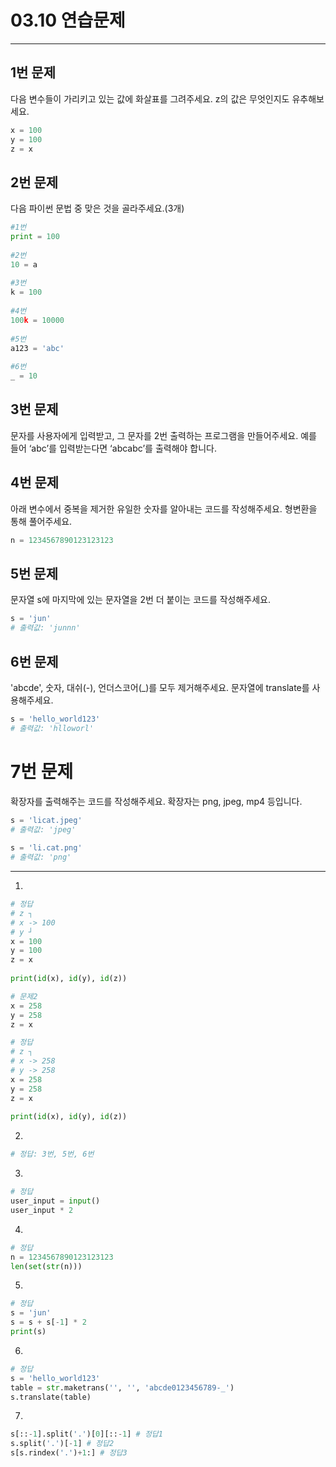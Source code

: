 # 03.10 연습문제

- - -

## 1번 문제

다음 변수들이 가리키고 있는 값에 화살표를 그려주세요. z의 값은 무엇인지도 유추해보세요.

```python
x = 100
y = 100
z = x
```

## 2번 문제

다음 파이썬 문법 중 맞은 것을 골라주세요.(3개)

```python
#1번
print = 100
 
#2번
10 = a
 
#3번
k = 100
 
#4번
100k = 10000
 
#5번
a123 = 'abc'
 
#6번
_ = 10
```

## 3번 문제

문자를 사용자에게 입력받고, 그 문자를 2번 출력하는 프로그램을 만들어주세요. 예를 들어 ‘abc’를 입력받는다면 ‘abcabc’를 출력해야 합니다.

## 4번 문제

아래 변수에서 중복을 제거한 유일한 숫자를 알아내는 코드를 작성해주세요. 형변환을 통해 풀어주세요.

```python
n = 1234567890123123123
```

## 5번 문제

문자열 s에 마지막에 있는 문자열을 2번 더 붙이는 코드를 작성해주세요.

```python
s = 'jun'
# 출력값: 'junnn'
```

## 6번 문제

'abcde', 숫자, 대쉬(-), 언더스코어(_)를 모두 제거해주세요. 문자열에 translate를 사용해주세요.

```python
s = 'hello_world123'
# 출력값: 'hlloworl'
```

# 7번 문제

확장자를 출력해주는 코드를 작성해주세요. 확장자는 png, jpeg, mp4 등입니다.

```python
s = 'licat.jpeg'
# 출력값: 'jpeg'
 
s = 'li.cat.png'
# 출력값: 'png'
```

- - -

1.

```python
# 정답
# z ┐
# x -> 100
# y ┘
x = 100
y = 100
z = x
 
print(id(x), id(y), id(z))
```
```python
# 문제2
x = 258
y = 258
z = x
```
```python
# 정답
# z ┐
# x -> 258
# y -> 258
x = 258
y = 258
z = x
 
print(id(x), id(y), id(z))
```
2.
```python
# 정답: 3번, 5번, 6번
```
3.
```python
# 정답
user_input = input()
user_input * 2
```
4.
```python
# 정답
n = 1234567890123123123
len(set(str(n)))
```
5.
```python
# 정답
s = 'jun'
s = s + s[-1] * 2
print(s)
```
6.
```python
# 정답
s = 'hello_world123'
table = str.maketrans('', '', 'abcde0123456789-_')
s.translate(table)
```
7.
```python
s[::-1].split('.')[0][::-1] # 정답1
s.split('.')[-1] # 정답2
s[s.rindex('.')+1:] # 정답3
```